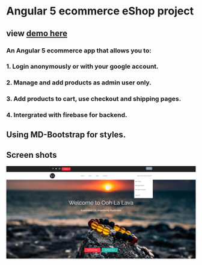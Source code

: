 #  Angular 5 ecommerce eShop project
## view [demo here](https://eshop-a6d13.firebaseapp.com/home)

### An Angular 5 ecommerce app that allows you to:
### 1. Login anonymously or with your google account.
### 2. Manage and add products as admin user only.
### 3. Add products to cart, use checkout and shipping pages.
### 4. Intergrated with firebase for backend.


## Using MD-Bootstrap for styles.

## Screen shots
![](src/assets/screenshots/ewd01.png)



